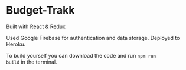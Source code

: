 # Budget-Trakk
Built with React &amp; Redux


Used Google Firebase for authentication and data storage.
Deployed to Heroku.

To build yourself you can download the code and run <code>npm run build</code> in the terminal.
